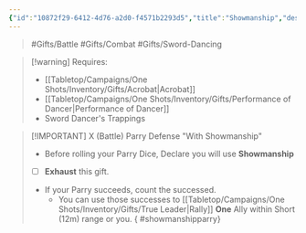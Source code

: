 ```yaml
---
{"id":"10872f29-6412-4d76-a2d0-f4571b2293d5","title":"Showmanship","description":"The show must go on.","publish":true,"date_created":"Friday, May 31st 2024, 11:13:54 pm","date_modified":"Monday, October 14th 2024, 2:22:12 am","editing_lock":true,"live_preview":true,"cssclasses":["mado-heading"],"PassFrontmatter":true}
---
```



> #Gifts/Battle #Gifts/Combat #Gifts/Sword-Dancing

> [!warning] Requires:
> - [[Tabletop/Campaigns/One Shots/Inventory/Gifts/Acrobat\|Acrobat]]
> - [[Tabletop/Campaigns/One Shots/Inventory/Gifts/Performance of Dancer\|Performance of Dancer]]
> - Sword Dancer's Trappings

> [!IMPORTANT] X (Battle) Parry Defense "With Showmanship"
> - Before rolling your Parry Dice, Declare you will use **Showmanship**
> - [ ] **Exhaust** this gift.
> - If your Parry succeeds, count the successed.
> 	- You can use those successes to [[Tabletop/Campaigns/One Shots/Inventory/Gifts/True Leader\|Rally]] **One** Ally within Short (12m) range or you.
{ #showmanshipparry}

